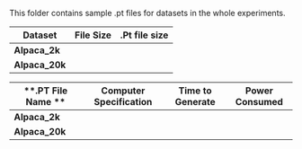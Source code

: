 This folder contains sample .pt files for datasets in the whole experiments. 

|         **Dataset**                 | **File Size** | **.Pt file size** |
|--------------------------|:-----------:|:-------:|
| **Alpaca_2k**      |       |   | 
| **Alpaca_20k**     | |    | 

|         **.PT File Name **                 | **Computer Specification** | **Time to Generate** | **Power Consumed**|
|--------------------------|:-----------:|:-------:| :-------:|
| **Alpaca_2k**      |       |   |  |
| **Alpaca_20k**     | |    |  |
